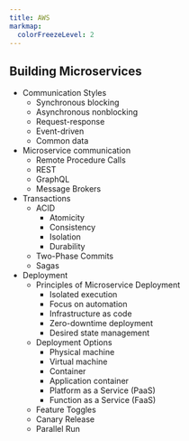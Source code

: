 ```yaml
---
title: AWS
markmap:
  colorFreezeLevel: 2
---
```


## Building Microservices

- Communication Styles
  - Synchronous blocking
  - Asynchronous nonblocking
  - Request-response
  - Event-driven
  - Common data
- Microservice communication
  - Remote Procedure Calls
  - REST
  - GraphQL
  - Message Brokers
- Transactions
  - ACID
    - Atomicity
    - Consistency
    - Isolation
    - Durability
  - Two-Phase Commits
  - Sagas
- Deployment
  - Principles of Microservice Deployment
    - Isolated execution
    - Focus on automation
    - Infrastructure as code
    - Zero-downtime deployment
    - Desired state management
  - Deployment Options
    - Physical machine
    - Virtual machine
    - Container
    - Application container
    - Platform as a Service (PaaS)
    - Function as a Service (FaaS)
  - Feature Toggles
  - Canary Release
  - Parallel Run